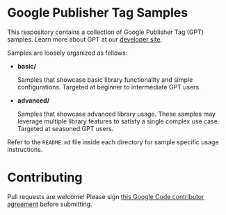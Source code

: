 Google Publisher Tag Samples
============================
This respository contains a collection of Google Publisher Tag (GPT) samples.
Learn more about GPT at our
[developer site](https://developers.google.com/doubleclick-gpt/).

Samples are loosely organized as follows:

* **basic/**

  Samples that showcase basic library functionality and simple configurations.
  Targeted at beginner to intermediate GPT users.

* **advanced/**

  Samples that showcase advanced library usage. These samples may leverage
  multiple library features to satisfy a single complex use case. Targeted at
  seasoned GPT users.

Refer to the `README.md` file inside each directory for sample specific usage
instructions.

Contributing
============
Pull requests are welcome! Please sign
[this Google Code contributor agreement](CONTRIBUTING.md) before submitting.


